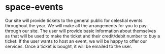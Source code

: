 # space-events

Our site will provide tickets to the general public for celestial events throughout the year. We will make all the arrangements for you to pay through our site. The user will provide basic information about themselves as that will be used to make the ticket and their credit/debit number to buy a ticket. If the user wants to host an event, we will be happy to offer our services. Once a ticket is bought, it will be emailed to the user.  
